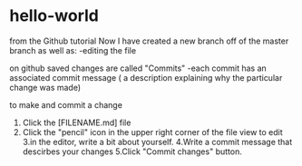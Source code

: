 # hello-world
from the Github tutorial
Now I have created a new branch off of the master branch as well as:
-editing the file

on github saved changes are called "Commits"
-each commit has an associated commit message ( a description explaining why the particular change was made)

to make and commit a change
1. Click the [FILENAME.md] file
2. Click the "pencil" icon in the upper right corner of the file view to edit
3.in the editor, write a bit about yourself.
4.Write a commit message that descirbes your changes 
5.Click "Commit changes" button.

